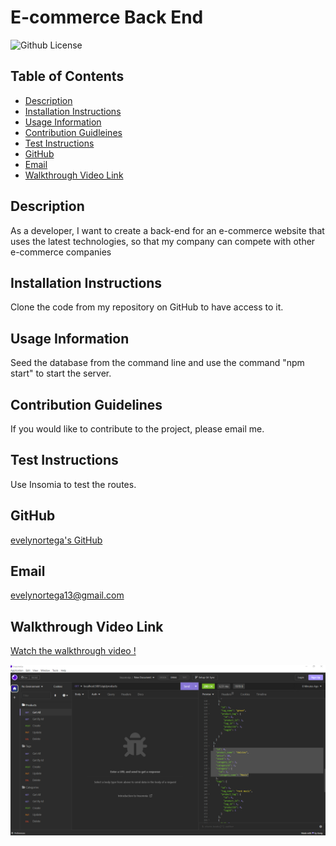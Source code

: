 # E-commerce Back End

![Github License](https://img.shields.io/badge/LICENSE-none-lightblue)

## Table of Contents

- [Description](#description)
- [Installation Instructions](#installation)
- [Usage Information](#usage)
- [Contribution Guidleines](#contribution)
- [Test Instructions](#test)
- [GitHub](#github)
- [Email](#email)
- [Walkthrough Video Link](#walkthrough)

<h2 id="description">Description</h2>
As a developer, I want to create a back-end for an e-commerce website that uses the latest technologies, so that my company can compete with other e-commerce companies

<h2 id="installation">Installation Instructions</h2>
Clone the code from my repository on GitHub to have access to it.

<h2 id="usage">Usage Information</h2>
Seed the database from the command line and use the command "npm start" to start the server.

<h2 id="contribution">Contribution Guidelines</h2>
If you would like to contribute to the project, please email me.

<h2 id="test">Test Instructions</h2>
Use Insomia to test the routes.

## GitHub

[evelynortega's GitHub](https://github.com/evelynortega)

## Email

<a href="mailto:evelynortega13@gmail.com">evelynortega13@gmail.com</a>

<h2 id="walkthrough">Walkthrough Video Link</h2>

[Watch the walkthrough video !](https://drive.google.com/file/d/1av2mT5y1jBOAzYGzjROQH8WDzjYm7znc/view)

![Video Screenshot](<./Assets/Screenshot%20(70).png>)
